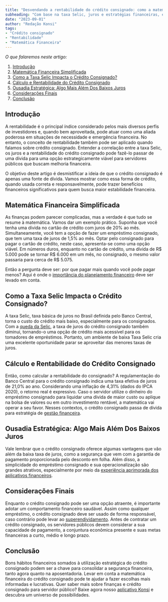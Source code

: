 ```yaml
---
title: "Desvendando a rentabilidade do crédito consignado: como a matemática financeira pode beneficiar o servidor público"
subheading: "Com base na taxa Selic, juros e estratégias financeiras, explicaremos os benefícios do crédito consignado para servidores públicos."
date: "2023-09-01"
author: "Redação Konsi"
tags:
- "Crédito consignado"
- "Rentabilidade"
- "Matemática Financeira"
---
```


_O que falaremos neste artigo:_

1. [Introdução](#introdução)
2. [Matemática Financeira Simplificada](#matemática-financeira-simplificada)
3. [Como a Taxa Selic Impacta o Crédito Consignado?](#como-a-taxa-selic-impacta-o-crédito-consignado)
4. [Cálculo e Rentabilidade do Crédito Consignado](#cálculo-e-rentabilidade-do-crédito-consignado)
5. [Ousadia Estratégica: Algo Mais Além Dos Baixos Juros](#ousadia-estratégica-algo-mais-além-dos-baixos-juros)
6. [Considerações Finais](#considerações-finais)
7. [Conclusão](#conclusão)

## Introdução

A rentabilidade é o principal índice considerado pelos mais diversos perfis de investidores e, quando bem aproveitada, pode atuar como uma aliada poderosa em situações de necessidade e emergência financeira. No entanto, o conceito de rentabilidade também pode ser aplicado quando falamos sobre crédito consignado. Entender a correlação entre a taxa Selic, os juros e a rentabilidade do crédito consignado pode fazê-lo passar de uma dívida para uma opção estrategicamente viável para servidores públicos que buscam melhoria financeira.

O objetivo deste artigo é desmistificar a ideia de que o crédito consignado é apenas uma fonte de dívida. Vamos mostrar como essa forma de crédito, quando usada correta e responsavelmente, pode trazer benefícios financeiros significativos para quem busca maior estabilidade financeira.

## Matemática Financeira Simplificada

As finanças podem parecer complicadas, mas a verdade é que tudo se resume à matemática. Vamos dar um exemplo prático. Suponha que você tenha uma dívida no cartão de crédito com juros de 20% ao mês. Simultaneamente, você tem a opção de fazer um empréstimo consignado, que tem uma taxa de juros de 1,5% ao mês. Optar pelo consignado para pagar o cartão de crédito, neste caso, apresenta-se como uma opção viável. Em números duros, enquanto no cartão de crédito, uma dívida de R$ 5.000 pode se tornar R$ 6.000 em um mês, no consignado, o mesmo valor passaria para cerca de R$ 5.075.

Então a pergunta deve ser: por que pagar mais quando você pode pagar menos? Aqui é onde o [importância do planejamento financeiro](http://konsi.com.br/postagens/a-importância-do-planejamento-financeiro-durante-e-aps-a-pandemia-guia-para-servidores-públicos) deve ser levado em conta.

## Como a Taxa Selic Impacta o Crédito Consignado?

A taxa Selic, taxa básica de juros no Brasil definida pelo Banco Central, torna o custo do crédito mais baixo, especialmente para os consignados. Com a [queda da Selic](http://konsi.com.br/postagens/compreendendo-a-taxa-selic-e-o-impacto-no-credito-consignado), a taxa de juros do crédito consignado também diminui, tornando-o uma opção de crédito mais acessível para os tomadores de empréstimos. Portanto, um ambiente de baixa Taxa Selic cria uma excelente oportunidade parar se aproveitar das menores taxas de juros.

## Cálculo e Rentabilidade do Crédito Consignado

Então, como calcular a rentabilidade do consignado? A regulamentação do Banco Central para o crédito consignado indica uma taxa efetiva de juros de 21,0% ao ano. Considerando uma inflação de 4,31% (dados do IPCA 2020), o retorno real é expressivo. Caso o servidor utilize o dinheiro do empréstimo consignado para liquidar uma dívida de maior custo ou aplique na bolsa de valores ou em outro investimento rentável, a matemática vai operar a seu favor. Nesses contextos, o crédito consignado passa de dívida para estratégia de [gestão financeira](http://konsi.com.br/postagens/gestão-do-crédito-consignado-como-utilizar-com-sabedoria).

## Ousadia Estratégica: Algo Mais Além Dos Baixos Juros

Vale lembrar que o crédito consignado oferece algumas vantagens que vão além da baixa taxa de juros, como a segurança que vem com a garantia de pagamento proporcionada pelo desconto em folha. Além disso, a simplicidade do empréstimo consignado e sua operacionalização são grandes atrativos, especialmente por meio da [experiência aprimorada dos aplicativos financeiros](http://konsi.com.br/postagens/inovações-tecnológicas-para-crédito-consignado-como-a-tecnologia-aprimora-sua-experiência).

## Considerações Finais

Enquanto o crédito consignado pode ser uma opção atraente, é importante adotar um comportamento financeiro saudável. Assim como qualquer empréstimo, o crédito consignado deve ser usado de forma responsável, caso contrário pode levar ao [superendividamento](http://konsi.com.br/postagens/cuidados-ao-usar-o-crédito-consignado-prevenindo-o-superendividamento). Antes de contratar um crédito consignado, os servidores públicos devem considerar a sua capacidade de pagamento, a conjuntura econômica presente e suas metas financeiras a curto, médio e longo prazo.

## Conclusão

Bons hábitos financeiros somados à utilização estratégica do crédito consignado podem ser a chave para consolidar a segurança financeira, tanto agora quanto na aposentadoria. Levar em conta a matemática financeira do crédito consignado pode te ajudar a fazer escolhas mais informadas e lucrativas. Quer saber mais sobre finanças e crédito consignado para servidor público? Baixe agora nosso [aplicativo Konsi](http://konsi.com.br/app-download) e descubra um universo de possibilidades.